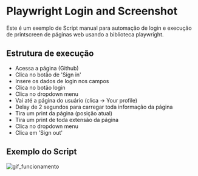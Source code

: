 # Playwright Login and Screenshot

Este é um exemplo de Script manual para automação de login e execução de printscreen de páginas web usando a biblioteca playwright.

## Estrutura de execução
- Acessa a página (Github)
- Clica no botão de 'Sign in'
- Insere os dados de login nos campos
- Clica no botão login
- Clica no dropdown menu
- Vai até a página do usuário (clica -> Your profile)
- Delay de 2 segundos para carregar toda informação da página
- Tira um print da página (posição atual)
- Tira um print de toda extensão da página
- Clica no dropdown menu
- Clica em 'Sign out'

## Exemplo do Script
![gif_funcionamento](https://user-images.githubusercontent.com/18638490/148669417-22e19dc5-db48-4271-90ba-af7d55aff7eb.gif)
